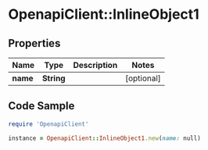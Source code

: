 # OpenapiClient::InlineObject1

## Properties

Name | Type | Description | Notes
------------ | ------------- | ------------- | -------------
**name** | **String** |  | [optional] 

## Code Sample

```ruby
require 'OpenapiClient'

instance = OpenapiClient::InlineObject1.new(name: null)
```


